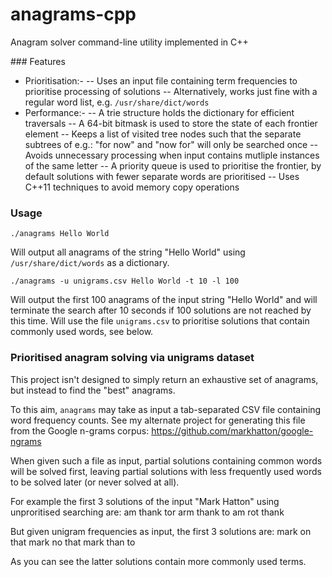 anagrams-cpp
============

Anagram solver command-line utility implemented in C++

### Features

- Prioritisation:-
-- Uses an input file containing term frequencies to prioritise processing of solutions
-- Alternatively, works just fine with a regular word list, e.g. `/usr/share/dict/words`
- Performance:-
-- A trie structure holds the dictionary for efficient traversals
-- A 64-bit bitmask is used to store the state of each frontier element
-- Keeps a list of visited tree nodes such that the separate subtrees of e.g.: "for now" and "now for" will only be searched once
-- Avoids unnecessary processing when input contains mutliple instances of the same letter
-- A priority queue is used to prioritise the frontier, by default solutions with fewer separate words are prioritised
-- Uses C++11 techniques to avoid memory copy operations

### Usage

    ./anagrams Hello World

Will output all anagrams of the string "Hello World" using `/usr/share/dict/words` as a dictionary.

    ./anagrams -u unigrams.csv Hello World -t 10 -l 100

Will output the first 100 anagrams of the input string "Hello World" and will terminate the search after 10 seconds if 100 solutions are not reached by this time.  Will use the file `unigrams.csv` to prioritise solutions that contain commonly used words, see below.

### Prioritised anagram solving via unigrams dataset

This project isn't designed to simply return an exhaustive set of anagrams, but instead to find the "best" anagrams.

To this aim, `anagrams` may take as input a tab-separated CSV file containing word frequency counts.  See my alternate project for generating this file from the Google n-grams corpus: https://github.com/markhatton/google-ngrams

When given such a file as input, partial solutions containing common words will be solved first, leaving partial solutions with less frequently used words to be solved later (or never solved at all).

For example the first 3 solutions of the input "Mark Hatton" using unproritised searching are:
    am thank tor
    arm thank to
    am rot thank

But given unigram frequencies as input, the first 3 solutions are:
    mark on that
    mark no that
    mark than to

As you can see the latter solutions contain more commonly used terms.
